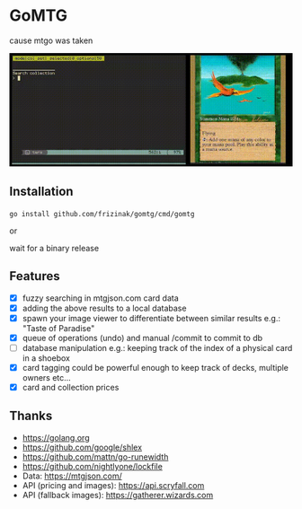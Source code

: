 # GoMTG

cause mtgo was taken

![screencast](https://raw.githubusercontent.com/frizinak/gomtg/dev/.github/screen.gif)

## Installation

`go install github.com/frizinak/gomtg/cmd/gomtg`

or

wait for a binary release

## Features

- [x] fuzzy searching in mtgjson.com card data
- [x] adding the above results to a local database
- [x] spawn your image viewer to differentiate between similar results
    e.g.: "Taste of Paradise"
- [x] queue of operations (undo) and manual /commit to commit to db
- [ ] database manipulation
    e.g.: keeping track of the index of a physical card in a shoebox
- [x] card tagging
    could be powerful enough to keep track of decks, multiple owners etc...
- [x] card and collection prices

## Thanks

- https://golang.org
- https://github.com/google/shlex
- https://github.com/mattn/go-runewidth
- https://github.com/nightlyone/lockfile
- Data: https://mtgjson.com/
- API (pricing and images): https://api.scryfall.com
- API (fallback images): https://gatherer.wizards.com
